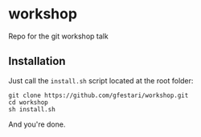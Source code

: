 workshop
========

Repo for the git workshop talk

## Installation

Just call the `install.sh` script located at the root folder:

    git clone https://github.com/gfestari/workshop.git
    cd workshop
    sh install.sh

And you're done.
